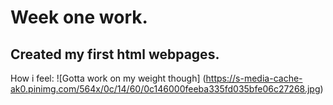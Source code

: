 # Week one work.
## Created my first html webpages.

How i feel:
![Gotta work on my weight though] (https://s-media-cache-ak0.pinimg.com/564x/0c/14/60/0c146000feeba335fd035bfe06c27268.jpg)
